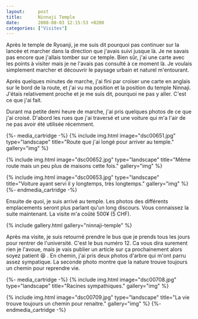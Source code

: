 ```yaml
---
layout:     post
title:      Ninnaji Temple
date:       2008-08-03 12:15:53 +0200
categories: ["Visites"]
---
```


Après le temple de Ryoanji, je me suis dit pourquoi pas continuer sur la lancée et marcher dans la direction que
j'avais suivi jusque là. Je ne savais pas encore que j'allais tomber sur ce temple. Bien sûr, j'ai une carte avec
les points à visiter mais je ne l'avais pas consulté à ce moment là. Je voulais simplement marcher et découvrir le
paysage urbain et naturel m'entourant.

<!--more-->

Après quelques minutes de marche, j'ai fini par croiser une carte en anglais sur le bord de la route, et j'ai vu ma
position et la position du temple Ninnaji. J'étais relativement proche et je me suis dit, pourquoi ne pas y aller.
C'est ce que j'ai fait.

Durant ma petite demi heure de marche, j'ai pris quelques photos de ce que j'ai croisé. D'abord les rues que j'ai
traversé et une voiture qui m'a l'air de ne pas avoir été utilisée récemment.

{%- media_cartridge -%}
{% include img.html
    image="dsc00651.jpg"
    type="landscape"
    title="Route que j'ai longé pour arriver au temple."
    gallery="img"
%}

{% include img.html
    image="dsc00652.jpg"
    type="landscape"
    title="Même route mais un peu plus de maisons cette fois."
    gallery="img"
%}

{% include img.html
    image="dsc00653.jpg"
    type="landscape"
    title="Voiture ayant servi il y longtemps, très longtemps."
    gallery="img"
%}
{%- endmedia_cartridge -%}

Ensuite de quoi, je suis arrivé au temple. Les photos des différents emplacements seront plus parlant qu'un long
discours. Vous connaissez la suite maintenant. La visite m'a coûté 500¥ (5 CHF).

{% include gallery.html gallery="ninnaji-temple" %}

Après ma visite, je suis retourné prendre le bus que je prends tous les jours pour rentrer de l'université. C'est
le bus numéro 12. Ca vous dira surement rien je l'avoue, mais je vais publier un article sur ça prochainement alors
soyez patient :laughing: . En chemin, j'ai pris deux photos d'arbre qui m'ont parru assez sympatique. La seconde photo
montre que la nature trouve toujours un chemin pour reprendre vie.

{%- media_cartridge -%}
{% include img.html
    image="dsc00708.jpg"
    type="landscape"
    title="Racines sympathiques."
    gallery="img"
%}

{% include img.html
    image="dsc00709.jpg"
    type="landscape"
    title="La vie trouve toujours un chemin pour renaitre."
    gallery="img"
%}
{%- endmedia_cartridge -%}
